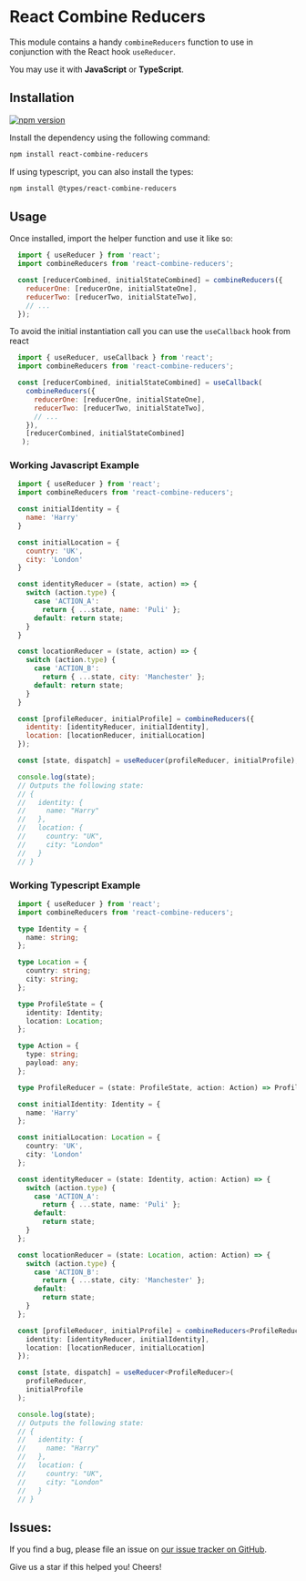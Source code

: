 # React Combine Reducers

This module contains a handy `combineReducers` function to use in conjunction with the React hook `useReducer`.

You may use it with **JavaScript** or **TypeScript**.


## Installation

[![npm version](https://badge.fury.io/js/react-combine-reducers.svg)](https://badge.fury.io/js/react-combine-reducers)

Install the dependency using the following command:
```bash
npm install react-combine-reducers
```

If using typescript, you can also install the types:
```bash
npm install @types/react-combine-reducers
```

## Usage

Once installed, import the helper function and use it like so:

```javascript
  import { useReducer } from 'react';
  import combineReducers from 'react-combine-reducers';

  const [reducerCombined, initialStateCombined] = combineReducers({
    reducerOne: [reducerOne, initialStateOne],
    reducerTwo: [reducerTwo, initialStateTwo],
    // ...
  });
```

To avoid the initial instantiation call you can use the `useCallback` hook from
react

```javascript
  import { useReducer, useCallback } from 'react';
  import combineReducers from 'react-combine-reducers';

  const [reducerCombined, initialStateCombined] = useCallback(
    combineReducers({
      reducerOne: [reducerOne, initialStateOne],
      reducerTwo: [reducerTwo, initialStateTwo],
      // ...
    }), 
    [reducerCombined, initialStateCombined]
   );
```

### Working Javascript Example

```javascript
  import { useReducer } from 'react';
  import combineReducers from 'react-combine-reducers';

  const initialIdentity = {
    name: 'Harry'
  }

  const initialLocation = {
    country: 'UK',
    city: 'London'
  }

  const identityReducer = (state, action) => {
    switch (action.type) {
      case 'ACTION_A':
        return { ...state, name: 'Puli' };
      default: return state;
    }
  }

  const locationReducer = (state, action) => {
    switch (action.type) {
      case 'ACTION_B':
        return { ...state, city: 'Manchester' };
      default: return state;
    }
  }

  const [profileReducer, initialProfile] = combineReducers({
    identity: [identityReducer, initialIdentity],
    location: [locationReducer, initialLocation]
  });

  const [state, dispatch] = useReducer(profileReducer, initialProfile);

  console.log(state);
  // Outputs the following state:
  // {
  //   identity: {
  //     name: "Harry"
  //   },
  //   location: {
  //     country: "UK",
  //     city: "London"
  //   }
  // }
```

### Working Typescript Example

```typescript
  import { useReducer } from 'react';
  import combineReducers from 'react-combine-reducers';

  type Identity = {
    name: string;
  };

  type Location = {
    country: string;
    city: string;
  };

  type ProfileState = {
    identity: Identity;
    location: Location;
  };

  type Action = {
    type: string;
    payload: any;
  };

  type ProfileReducer = (state: ProfileState, action: Action) => ProfileState;

  const initialIdentity: Identity = {
    name: 'Harry'
  };

  const initialLocation: Location = {
    country: 'UK',
    city: 'London'
  };

  const identityReducer = (state: Identity, action: Action) => {
    switch (action.type) {
      case 'ACTION_A':
        return { ...state, name: 'Puli' };
      default:
        return state;
    }
  };

  const locationReducer = (state: Location, action: Action) => {
    switch (action.type) {
      case 'ACTION_B':
        return { ...state, city: 'Manchester' };
      default:
        return state;
    }
  };

  const [profileReducer, initialProfile] = combineReducers<ProfileReducer>({
    identity: [identityReducer, initialIdentity],
    location: [locationReducer, initialLocation]
  });

  const [state, dispatch] = useReducer<ProfileReducer>(
    profileReducer,
    initialProfile
  );

  console.log(state);
  // Outputs the following state:
  // {
  //   identity: {
  //     name: "Harry"
  //   },
  //   location: {
  //     country: "UK",
  //     city: "London"
  //   }
  // }
```


## Issues:
If you find a bug, please file an issue on [our issue tracker on GitHub](https://github.com/ankita1010/react-combine-reducers/issues).

Give us a star if this helped you!
Cheers!
